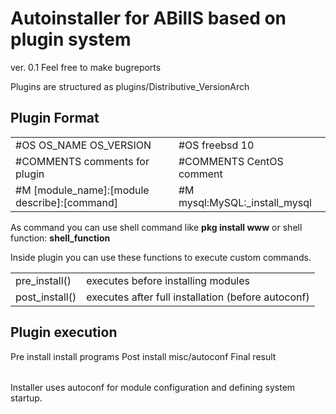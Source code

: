 
Autoinstaller for ABillS based on plugin system
===============================================

ver. 0.1
Feel free to make bugreports

Plugins are structured as plugins/Distributive_VersionArch

Plugin Format
-------------

<table>
  <tr>
    <td>
      #OS OS_NAME OS_VERSION
    </td>
    <td>
      #OS freebsd 10
    </td>
  </tr>
  <tr>
    <td>
      #COMMENTS comments for plugin
    </td>
    <td>
      #COMMENTS CentOS comment
    </td>
  </tr>
  <tr>
    <td>
      #M [module_name]:[module describe]:[command]
    </td>
    <td>
      #M mysql:MySQL:_install_mysql
    </td>
  </tr>

</table>

As command you can use shell command like 
  <b>pkg install www</b> 
or shell function:
  <b>shell_function</b>

Inside plugin you can use these functions to execute custom commands.
<table>
  <tr>
    <td>
      pre_install()
    </td>
    <td>
      executes before installing modules
    </td>
  </tr>
  <tr>
    <td>
      post_install()
    </td>
    <td>
       executes after full installation (before autoconf)
    </td>
  </tr>  
</table> 


Plugin execution
----------------
<table>
  <tr>
    Pre install 
  </tr>
  <tr>
    install programs
  </tr>
  <tr>
    Post install
  </tr>
  <tr>
    misc/autoconf 
  </tr>
  <tr>
    Final result
  </tr>
</table>

Installer uses autoconf for module configuration and defining system startup.